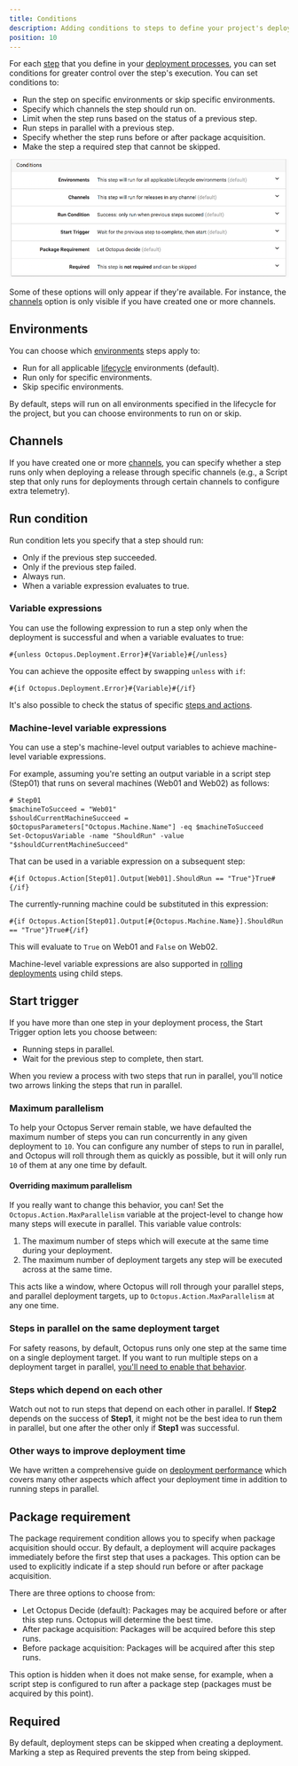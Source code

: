 ```yaml
---
title: Conditions
description: Adding conditions to steps to define your project's deployment process.
position: 10
---
```


For each [step](/docs/deployment-process/steps/index.md) that you define in your [deployment processes](/docs/deployment-process/index.md), you can set conditions for greater control over the step's execution. You can set conditions to:

- Run the step on specific environments or skip specific environments.
- Specify which channels the step should run on.
- Limit when the step runs based on the status of a previous step.
- Run steps in parallel with a previous step.
- Specify whether the step runs before or after package acquisition.
- Make the step a required step that cannot be skipped.

![Conditions](images/conditions.png "width=500")

Some of these options will only appear if they're available. For instance, the [channels](/docs/releases/channels/index.md) option is only visible if you have created one or more channels.

## Environments

You can choose which [environments](/docs/infrastructure/environments/index.md) steps apply to:

- Run for all applicable [lifecycle](/docs/releases/lifecycles/index.md) environments (default).
- Run only for specific environments.
- Skip specific environments.

By default, steps will run on all environments specified in the lifecycle for the project, but you can choose environments to run on or skip.

## Channels

If you have created one or more [channels](/docs/releases/channels/index.md), you can specify whether a step runs only when deploying a release through specific channels (e.g., a Script step that only runs for deployments through certain channels to configure extra telemetry).

## Run condition

Run condition lets you specify that a step should run:

- Only if the previous step succeeded.
- Only if the previous step failed.
- Always run.
- When a variable expression evaluates to true.

### Variable expressions

You can use the following expression to run a step only when the deployment is successful and when a variable evaluates to true:

```
#{unless Octopus.Deployment.Error}#{Variable}#{/unless}
```

You can achieve the opposite effect by swapping `unless` with `if`:

```
#{if Octopus.Deployment.Error}#{Variable}#{/if}
```

It's also possible to check the status of specific [steps and actions](/docs/projects/variables/system-variables.md#Systemvariables-DeploymentStatusTrackingdeploymentstatus).

### Machine-level variable expressions

You can use a step's machine-level output variables to achieve machine-level variable expressions.

For example, assuming you're setting an output variable in a script step (Step01) that runs on several machines (Web01 and Web02) as follows:

```
# Step01
$machineToSucceed = "Web01"
$shouldCurrentMachineSucceed = $OctopusParameters["Octopus.Machine.Name"] -eq $machineToSucceed
Set-OctopusVariable -name "ShouldRun" -value "$shouldCurrentMachineSucceed"
```

That can be used in a variable expression on a subsequent step:

```
#{if Octopus.Action[Step01].Output[Web01].ShouldRun == "True"}True#{/if}
```

The currently-running machine could be substituted in this expression:

```
#{if Octopus.Action[Step01].Output[#{Octopus.Machine.Name}].ShouldRun == "True"}True#{/if}
```

This will evaluate to `True` on Web01 and `False` on Web02.

Machine-level variable expressions are also supported in [rolling deployments](/docs/deployment-patterns/rolling-deployments.md) using child steps.

## Start trigger

If you have more than one step in your deployment process, the Start Trigger option lets you choose between:

- Running steps in parallel.
- Wait for the previous step to complete, then start.

When you review a process with two steps that run in parallel, you'll notice two arrows linking the steps that run in parallel.

### Maximum parallelism

To help your Octopus Server remain stable, we have defaulted the maximum number of steps you can run concurrently in any given deployment to `10`. You can configure any number of steps to run in parallel, and Octopus will roll through them as quickly as possible, but it will only run `10` of them at any one time by default.

#### Overriding maximum parallelism

If you really want to change this behavior, you can! Set the `Octopus.Action.MaxParallelism` variable at the project-level to change how many steps will execute in parallel. This variable value controls:

1. The maximum number of steps which will execute at the same time during your deployment.
2. The maximum number of deployment targets any step will be executed across at the same time.

This acts like a window, where Octopus will roll through your parallel steps, and parallel deployment targets, up to `Octopus.Action.MaxParallelism` at any one time.

### Steps in parallel on the same deployment target

For safety reasons, by default, Octopus runs only one step at the same time on a single deployment target. If you want to run multiple steps on a deployment target in parallel, [you'll need to enable that behavior](/docs/administration/managing-infrastructure/run-multiple-processes-on-a-tentacle-simultaneously.md).

### Steps which depend on each other

Watch out not to run steps that depend on each other in parallel. If **Step2** depends on the success of **Step1**, it might not be the best idea to run them in parallel, but one after the other only if **Step1** was successful.

### Other ways to improve deployment time

We have written a comprehensive guide on [deployment performance](/docs/deployment-process/performance.md) which covers many other aspects which affect your deployment time in addition to running steps in parallel.

## Package requirement

The package requirement condition allows you to specify when package acquisition should occur. By default, a deployment will acquire packages immediately before the first step that uses a packages. This option can be used to explicitly indicate if a step should run before or after package acquisition.

There are three options to choose from:

- Let Octopus Decide (default): Packages may be acquired before or after this step runs. Octopus will determine the best time.
- After package acquisition: Packages will be acquired before this step runs.
- Before package acquisition: Packages will be acquired after this step runs.

This option is hidden when it does not make sense, for example, when a script step is configured to run after a package step (packages must be acquired by this point).

## Required

By default, deployment steps can be skipped when creating a deployment. Marking a step as Required prevents the step from being skipped.

